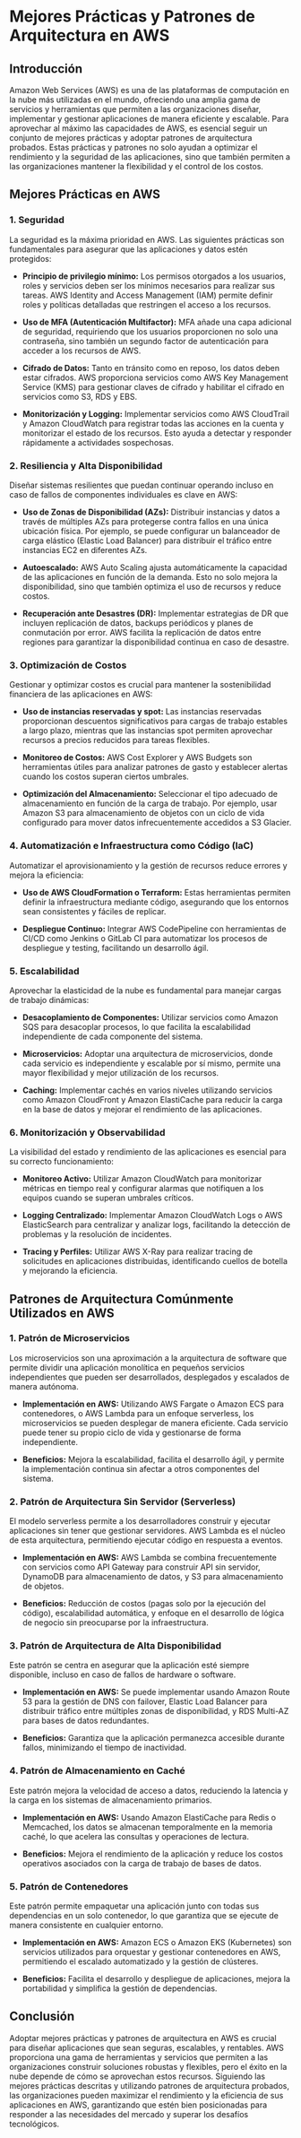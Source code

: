# Mejores Prácticas y Patrones de Arquitectura en AWS

## Introducción

Amazon Web Services (AWS) es una de las plataformas de computación en la nube más utilizadas en el mundo, ofreciendo una amplia gama de servicios y herramientas que permiten a las organizaciones diseñar, implementar y gestionar aplicaciones de manera eficiente y escalable. Para aprovechar al máximo las capacidades de AWS, es esencial seguir un conjunto de mejores prácticas y adoptar patrones de arquitectura probados. Estas prácticas y patrones no solo ayudan a optimizar el rendimiento y la seguridad de las aplicaciones, sino que también permiten a las organizaciones mantener la flexibilidad y el control de los costos.

## Mejores Prácticas en AWS

### 1. **Seguridad**

La seguridad es la máxima prioridad en AWS. Las siguientes prácticas son fundamentales para asegurar que las aplicaciones y datos estén protegidos:

- **Principio de privilegio mínimo:** Los permisos otorgados a los usuarios, roles y servicios deben ser los mínimos necesarios para realizar sus tareas. AWS Identity and Access Management (IAM) permite definir roles y políticas detalladas que restringen el acceso a los recursos.
  
- **Uso de MFA (Autenticación Multifactor):** MFA añade una capa adicional de seguridad, requiriendo que los usuarios proporcionen no solo una contraseña, sino también un segundo factor de autenticación para acceder a los recursos de AWS.

- **Cifrado de Datos:** Tanto en tránsito como en reposo, los datos deben estar cifrados. AWS proporciona servicios como AWS Key Management Service (KMS) para gestionar claves de cifrado y habilitar el cifrado en servicios como S3, RDS y EBS.

- **Monitorización y Logging:** Implementar servicios como AWS CloudTrail y Amazon CloudWatch para registrar todas las acciones en la cuenta y monitorizar el estado de los recursos. Esto ayuda a detectar y responder rápidamente a actividades sospechosas.

### 2. **Resiliencia y Alta Disponibilidad**

Diseñar sistemas resilientes que puedan continuar operando incluso en caso de fallos de componentes individuales es clave en AWS:

- **Uso de Zonas de Disponibilidad (AZs):** Distribuir instancias y datos a través de múltiples AZs para protegerse contra fallos en una única ubicación física. Por ejemplo, se puede configurar un balanceador de carga elástico (Elastic Load Balancer) para distribuir el tráfico entre instancias EC2 en diferentes AZs.

- **Autoescalado:** AWS Auto Scaling ajusta automáticamente la capacidad de las aplicaciones en función de la demanda. Esto no solo mejora la disponibilidad, sino que también optimiza el uso de recursos y reduce costos.

- **Recuperación ante Desastres (DR):** Implementar estrategias de DR que incluyen replicación de datos, backups periódicos y planes de conmutación por error. AWS facilita la replicación de datos entre regiones para garantizar la disponibilidad continua en caso de desastre.

### 3. **Optimización de Costos**

Gestionar y optimizar costos es crucial para mantener la sostenibilidad financiera de las aplicaciones en AWS:

- **Uso de instancias reservadas y spot:** Las instancias reservadas proporcionan descuentos significativos para cargas de trabajo estables a largo plazo, mientras que las instancias spot permiten aprovechar recursos a precios reducidos para tareas flexibles.

- **Monitoreo de Costos:** AWS Cost Explorer y AWS Budgets son herramientas útiles para analizar patrones de gasto y establecer alertas cuando los costos superan ciertos umbrales.

- **Optimización del Almacenamiento:** Seleccionar el tipo adecuado de almacenamiento en función de la carga de trabajo. Por ejemplo, usar Amazon S3 para almacenamiento de objetos con un ciclo de vida configurado para mover datos infrecuentemente accedidos a S3 Glacier.

### 4. **Automatización e Infraestructura como Código (IaC)**

Automatizar el aprovisionamiento y la gestión de recursos reduce errores y mejora la eficiencia:

- **Uso de AWS CloudFormation o Terraform:** Estas herramientas permiten definir la infraestructura mediante código, asegurando que los entornos sean consistentes y fáciles de replicar.

- **Despliegue Continuo:** Integrar AWS CodePipeline con herramientas de CI/CD como Jenkins o GitLab CI para automatizar los procesos de despliegue y testing, facilitando un desarrollo ágil.

### 5. **Escalabilidad**

Aprovechar la elasticidad de la nube es fundamental para manejar cargas de trabajo dinámicas:

- **Desacoplamiento de Componentes:** Utilizar servicios como Amazon SQS para desacoplar procesos, lo que facilita la escalabilidad independiente de cada componente del sistema.

- **Microservicios:** Adoptar una arquitectura de microservicios, donde cada servicio es independiente y escalable por sí mismo, permite una mayor flexibilidad y mejor utilización de los recursos.

- **Caching:** Implementar cachés en varios niveles utilizando servicios como Amazon CloudFront y Amazon ElastiCache para reducir la carga en la base de datos y mejorar el rendimiento de las aplicaciones.

### 6. **Monitorización y Observabilidad**

La visibilidad del estado y rendimiento de las aplicaciones es esencial para su correcto funcionamiento:

- **Monitoreo Activo:** Utilizar Amazon CloudWatch para monitorizar métricas en tiempo real y configurar alarmas que notifiquen a los equipos cuando se superan umbrales críticos.

- **Logging Centralizado:** Implementar Amazon CloudWatch Logs o AWS ElasticSearch para centralizar y analizar logs, facilitando la detección de problemas y la resolución de incidentes.

- **Tracing y Perfiles:** Utilizar AWS X-Ray para realizar tracing de solicitudes en aplicaciones distribuidas, identificando cuellos de botella y mejorando la eficiencia.

## Patrones de Arquitectura Comúnmente Utilizados en AWS

### 1. **Patrón de Microservicios**

Los microservicios son una aproximación a la arquitectura de software que permite dividir una aplicación monolítica en pequeños servicios independientes que pueden ser desarrollados, desplegados y escalados de manera autónoma.

- **Implementación en AWS:** Utilizando AWS Fargate o Amazon ECS para contenedores, o AWS Lambda para un enfoque serverless, los microservicios se pueden desplegar de manera eficiente. Cada servicio puede tener su propio ciclo de vida y gestionarse de forma independiente.

- **Beneficios:** Mejora la escalabilidad, facilita el desarrollo ágil, y permite la implementación continua sin afectar a otros componentes del sistema.

### 2. **Patrón de Arquitectura Sin Servidor (Serverless)**

El modelo serverless permite a los desarrolladores construir y ejecutar aplicaciones sin tener que gestionar servidores. AWS Lambda es el núcleo de esta arquitectura, permitiendo ejecutar código en respuesta a eventos.

- **Implementación en AWS:** AWS Lambda se combina frecuentemente con servicios como API Gateway para construir API sin servidor, DynamoDB para almacenamiento de datos, y S3 para almacenamiento de objetos.

- **Beneficios:** Reducción de costos (pagas solo por la ejecución del código), escalabilidad automática, y enfoque en el desarrollo de lógica de negocio sin preocuparse por la infraestructura.

### 3. **Patrón de Arquitectura de Alta Disponibilidad**

Este patrón se centra en asegurar que la aplicación esté siempre disponible, incluso en caso de fallos de hardware o software.

- **Implementación en AWS:** Se puede implementar usando Amazon Route 53 para la gestión de DNS con failover, Elastic Load Balancer para distribuir tráfico entre múltiples zonas de disponibilidad, y RDS Multi-AZ para bases de datos redundantes.

- **Beneficios:** Garantiza que la aplicación permanezca accesible durante fallos, minimizando el tiempo de inactividad.

### 4. **Patrón de Almacenamiento en Caché**

Este patrón mejora la velocidad de acceso a datos, reduciendo la latencia y la carga en los sistemas de almacenamiento primarios.

- **Implementación en AWS:** Usando Amazon ElastiCache para Redis o Memcached, los datos se almacenan temporalmente en la memoria caché, lo que acelera las consultas y operaciones de lectura.

- **Beneficios:** Mejora el rendimiento de la aplicación y reduce los costos operativos asociados con la carga de trabajo de bases de datos.

### 5. **Patrón de Contenedores**

Este patrón permite empaquetar una aplicación junto con todas sus dependencias en un solo contenedor, lo que garantiza que se ejecute de manera consistente en cualquier entorno.

- **Implementación en AWS:** Amazon ECS o Amazon EKS (Kubernetes) son servicios utilizados para orquestar y gestionar contenedores en AWS, permitiendo el escalado automatizado y la gestión de clústeres.

- **Beneficios:** Facilita el desarrollo y despliegue de aplicaciones, mejora la portabilidad y simplifica la gestión de dependencias.

## Conclusión

Adoptar mejores prácticas y patrones de arquitectura en AWS es crucial para diseñar aplicaciones que sean seguras, escalables, y rentables. AWS proporciona una gama de herramientas y servicios que permiten a las organizaciones construir soluciones robustas y flexibles, pero el éxito en la nube depende de cómo se aprovechan estos recursos. Siguiendo las mejores prácticas descritas y utilizando patrones de arquitectura probados, las organizaciones pueden maximizar el rendimiento y la eficiencia de sus aplicaciones en AWS, garantizando que estén bien posicionadas para responder a las necesidades del mercado y superar los desafíos tecnológicos.
